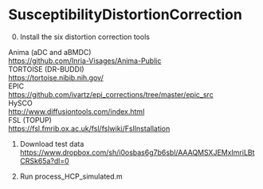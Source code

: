 # SusceptibilityDistortionCorrection

0. Install the six distortion correction tools  

Anima (aDC and aBMDC)   
https://github.com/Inria-Visages/Anima-Public  
TORTOISE (DR-BUDDI)  
https://tortoise.nibib.nih.gov/  
EPIC  
https://github.com/ivartz/epi_corrections/tree/master/epic_src  
HySCO  
http://www.diffusiontools.com/index.html  
FSL (TOPUP)  
https://fsl.fmrib.ox.ac.uk/fsl/fslwiki/FslInstallation  

1. Download test data  
https://www.dropbox.com/sh/i0osbas6g7b6sbl/AAAQMSXJEMxImriLBtCRSk65a?dl=0  
  
2. Run 
process_HCP_simulated.m
